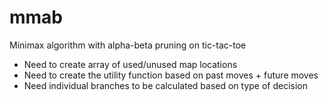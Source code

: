 mmab
====

Minimax algorithm with alpha-beta pruning on tic-tac-toe


+ Need to create array of used/unused map locations
+ Need to create the utility function based on past moves + future moves
+ Need individual branches to be calculated based on type of decision






